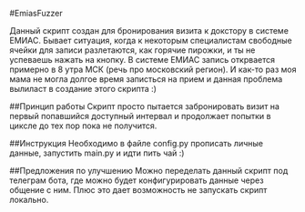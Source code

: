 #EmiasFuzzer

Данный скрипт создан для бронирования визита к докстору в системе ЕМИАС. Бывает ситуация, когда к некоторым специалистам свободные ячейки для записи разлетаются, как горячие пирожки, и ты не успеваешь нажать на кнопку. В системе ЕМИАС запись открвается примерно в 8 утра МСК (речь про московский регион). И как-то раз моя мама не могла долгое время записться на прием и данная проблема вылиласт в создание этого скрипта :)

##Принцип работы
Скрипт просто пытается забронировать визит на первый попавшийся доступный интервал и продолжает попытки в циксле до тех пор пока не получится.

##Инструкция
Необходимо в файле config.py прописать личные данные, запустить main.py и идти пить чай :)

##Предложения по улучшению
Можно переделать данный скрипт под телеграм бота, где можно будет конфигурировать данные через общение с ним. Плюс это дает возможность не запускать скрипт локально.
